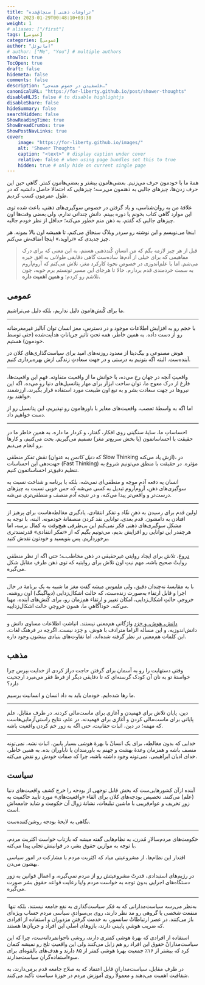 ```yaml
---
title: "تراوشات ذهنی | سنجاق‌شده"
date: 2023-01-29T00:48:10+03:30
weight: 1
# aliases: ["/first"]
tags: [عمومی]
categories: [عمومی]
author: "امانوئل"
# author: ["Me", "You"] # multiple authors
showToc: true
TocOpen: true
draft: false
hidemeta: false
comments: false
description: "فلسفیدن در خصوص همه‌چی…"
canonicalURL: "https://for-liberty.github.io/post/shower-thoughts"
disableHLJS: false # to disable highlightjs
disableShare: false
hideSummary: false
searchHidden: false
ShowReadingTime: true
ShowBreadCrumbs: true
ShowPostNavLinks: true
cover:
    image: "https://for-liberty.github.io/images/" 
    alt: 'Shower Thoughts '
    caption: "<text>" # display caption under cover
    relative: false # when using page bundles set this to true
    hidden: true # only hide on current single page
---
```


همهٔ ما با خودمون حرف می‌زنیم. بعضی‌هامون بیشتر و بعضی‌هامون کمتر. گاهی حین این حرف زدن‌ها، چیزهای جالبی به ذهنمون می‌رسه؛ چیزهایی که احتمالا حاصل دانشیه که در طول عمرمون کسب کردیم.

علاقهٔ من به روان‌شناسی، و یاد گرفتن در خصوص سوگیری‌های ذهنی، باعث شده توی این موارد گاهی کتاب بخونم یا دوره ببینم. دانشِ چندانی ندارم، ولی بعضی وقت‌ها اون چیزهای جالبی که گفتم، به ذهن منم خطور می‌کنه؛ حداقل از نظر خودم جالبه.

اینجا می‌نویسم و این نوشته رو سردر وبلاگ سنجاق می‌کنم، تا همیشه اون بالا بمونه. هر چیز جدیدی که «تراوید،» اینجا اضافه‌ش می‌کنم.

> قبل از هر چیز لازمه بگم که من انسانِ کُندذهنی هستم، به این معنی که برای درک مفاهیمی که برای خیلی از آدم‌ها ساده‌ست گاهی دقایقی طولانی به افق خیره می‌شم. اما با علم‌اندوزی در خصوص نحوهٔ کارکرد مغز، تلاش می‌کنم که آروم‌آروم به سمت خردمندی قدم بردارم. حالا تا هرجای این مسیر تونستم برم خوبه، چون تلاشم رو کردم؛ **و همین اهمیت داره.**


## عمومی

‏ما برای کُنش‌هامون دلیل نداریم، بلکه دلیل می‌تراشیم.

___

با حجم رو به افزایش اطلاعات موجود و در دسترس، مغز انسان توان آنالیز غیرمغرضانه رو از دست داده. به همین خاطر، همه تحتِ تاثیرِ جریاناتِ هدایت‌شده (حتی توسط خودمون) هستیم.

هوش مصنوعی و بیگ‌دیتا از معدود روزنه‌های امید برای سیاست‌گذاری‌های کلان در آینده‌ست. البته اگه بتونیم به درستی و در جهت سعادتِ زندگی ازش بهره‌برداری کنیم.

___

واقعیتِ آنچه در جهان رخ می‌ده، با خوانش ما از واقعیت متفاوته. فهمِ این واقعیت‌ها، فارغ از درک معوج ما، توان ساخت ابزار برای مهار پتانسیل‌های دنیا رو می‌ده. اگه این نیروها در جهت سعادت بشر و به تبع اون طبیعت مورد استفاده قرار بگیرند، ارزشمند خواهند بود.

اما اگه به واسطهٔ تعصب، واقعیت‌های مغایر با باورهامون رو نپذیریم، این پتانسیل رو از دست خواهیم داد. 

___

احساساتِ ما، سایهٔ سنگینی روی افکار، گفتار، و کردار ما داره. به همین خاطر ما در حقیقت با احساساتمون (یا بخش سریع‌تر مغز) تصمیم می‌گیریم، بحث می‌کنیم، و کارها رو انجام می‌دیم. 

نقش تفکر منطقی (که *دنیل کانمن* به عنوان Slow Thinking ازش یاد می‌کنه)، در جهت‌دهی این احساسات (Fast Thinking) مؤثره. در حقیقت با منطق می‌تونیم شروع به تنظیم دقیق‌تر احساساتمون کنیم. 

انسان یه دفعه آدمِ موجه و منطقی‌ای نمی‌شه، بلکه با برنامه و شناخت نسبت به سوگیری‌های ذهن، آروم‌آروم تبدیل به کسی می‌شه که حس خوبی نسبت به چیزهای درست‌تر و واقعی‌تر پیدا می‌کنه، و در نتیجه آدم منصف و منطقی‌تری می‌شه.

___

اولین قدم برای رسیدن به ذهنِ نقّاد و تفکر انتقادی، یادگیری مغالطه‌هاست برای پرهیز از افتادن به دامشون. قدم بعدی، توانایی نقد کردن منصفانهٔ خودمونه. البته، با توجه به مشکلِ سوگیری‌های ذهنی فکر نمی‌کنم این بی‌طرفی هیچ‌وقت به کمال برسه، اما هرچقدر این توانایی رو افزایش بدیم، می‌تونیم بگیم که از «تفکر انتقادی» قدرتمندتری برخورداریم. پس بنویسید و خودتون نقدش کنید.

___

[دروغ](/post/what-is-a-lie/)، تلاش برای ایجاد روایتی غیرحقیقی در ذهن مخاطب‌ـه؛ حتی اگه از نظر منطقی روایتْ صحیح باشه، مهم نیتِ اون تلاش برای روایتیه که توی ذهن طرفِ مقابل شکل می‌گیره.

___

با یه مقایسهٔ نه‌چندان دقیق، ولی ملموس میشه گفت مغز ما شبیه به یک برنامهٔ در حال اجرا و قابل ارتقاء به‌صورت زنده‌ست، که حالت اشکال‌زدایی (دیباگینگ) اون روشنه. خروجیِ حالتِ اشکال‌زدایی، امکان تغییر و ارتقاء هم‌زمان رو، برای کُنش‌های آینده، مهیا می‌کنه. خودآگاهیِ ما، همون خروجیِ حالت اشکال‌زداییه.

___

[دانش، هوش، و خِرَد](/post/knowledge-wits-wisdom/) واژگانی هم‌معنی نیستند. انباشتِ اطلاعات مساوی دانش و دانش‌اندوزیه، و این مسأله الزاما مترادف با هوش، و خِرَد نیست. اگرچه در فرهنگ لغات، این کلمات هم‌معنی در نظر گرفته شده‌اند، اما تفاوت‌های بنیادی بینشون وجود داره. 


## مذهب

وقتی دستهایت را رو به آسمان برای گرفتن حاجت دراز کردی از خدایت بپرس چرا خواستهٔ تو به نان آن کودک گرسنه‌ای که تا دقایقی دیگر از فرط فقر می‌میرد ارجحیت دارد؟

ما رها شده‌ایم. خودمان باید به داد انسان و‌ انسانیت برسیم.

___

دین، پایان تلاش برای فهمیدن و آغازی برای ماست‌مالی کردنه. در طرف مقابل، علم پایانی برای ماست‌مالی کردن و آغازی برای فهمیدنه. در علم، نتایج راستی‌آزمایی‌هاست که مهمه؛ در دین، اثبات حقانیت، حتی اگه به زور خم کردن واقعیت باشه.

___

خدایی که بدون مغالطه، برای یک انسانْ با بهرهٔ هوشی بسیار پایین، اثبات نشه، نمی‌تونه منصف باشه و همزمان وعدهٔ بهشت و جهنم به باورمندان یا ناباوران بده. به همین خاطر، خدای ادیان ابراهیمی، نمی‌تونه وجود داشته باشه، چرا که صفات خودش رو نقض می‌کنه.


## سیاست

‏آینده ازآن کشورهایی‌ست که بخش قابل توجهی از بودجه را خرج کشف واقعیت‌های دنیا (علم) می‌کنند. تخصیص بودجه‌های کلان برای القاء «واقعیت‌های» مورد تایید حاکمیت به زورِ تحریف و عوام‌فریبی با ماشین تبلیغات، نشانهٔ زوال آن حکومت و شاید جامعه‌اش است.

نگاهی به لایحهٔ بودجه روشن‌کننده‌ست.

___

حکومت‌های مردم‌سالارِ مُدرن، به نظام‌هایی گفته میشه که بازتاب خواست اکثریت مردم، با توجه به موازین حقوق بشر، در قوانینش تجلی پیدا می‌کنه.

اقتدار این نظام‌ها، از مشروعیتی میاد که اکثریت مردم با مشارکت در امور سیاسی بهشون می‌دن.

در رژیم‌های استبدادی، قدرتْ مشروعیتش رو از مردم نمی‌گیره، و اعمال قوانین به زور دستگاه‌های اجرایی بدون توجه به خواست مردم و/یا رعایت قواعد حقوق بشر صورت می‌گیره.

___
‎
به‌نظر می‌رسه سیاست‌مدارانی که به فکر سیاست‌گذاری به نفع جامعه نیستند، بلکه تنها منفعت شخصی یا گروهی رو مد نظر دارند، روی بی‌سوادیِ سیاسی مردم حساب ویژه‌ای باز می‌کنند. در عصر ارتباطاتْ سانسور، به خدمت گرفتنِ مزدوران و استفاده از افرادی که ضریب هوشیِ پایینی دارند، بازوهای اصلی این افراد و جریان‌ها هستند.

استفاده از افرادی که بهرهٔ هوشی کمتری دارند، روشی ناجوانمردانه‌ست، چرا که این سیاست‌مدارانْ حقوق این افراد رو هم زایل می‌کنند ولی این واقعیتِ تلخ رو نمیشه کتمان کرد که بیشتر از ۱۶٪ جمعیت بهرهٔ هوشی کمتر از ۸۵ دارند و هدف‌های بالقوه‌ای برای سوءاستفاده‌گرانِ سیاست‌مدارند.

در طرفِ مقابل، سیاست‌مدارانِ قابل اعتماد که به صلاح جامعه قدم برمی‌دارند، به شفافیت اهمیت می‌دهند و معمولا روی آموزش مردم در حوزهٔ سیاست تأکید می‌کنند.

